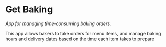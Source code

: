 # Get Baking

*App for managing time-consuming baking orders.*

This app allows bakers to take orders for menu items, and manage baking hours and delivery dates based on the time each item takes to prepare